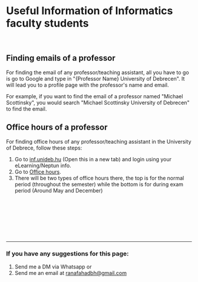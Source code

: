 # Useful Information of Informatics faculty students

<br>

## Finding emails of a professor
For finding the email of any professor/teaching assistant, all you have to go is go to Google and type in "{Professor Name} University of Debrecen".
It will lead you to a profile page with the professor's name and email.

For example, if you want to find the email of a professor named "Michael Scottinsky", you would search "Michael Scottinsky University of Debrecen" to find the email.

## Office hours of a professor
For finding office hours of any professor/teaching assistant in the University of Debrece, follow these steps:
1. Go to [inf.unideb.hu](https://inf.unideb.hu) (Open this in a new tab) and login using your eLearning/Neptun info.
2. Go to [Office hours](https://inf.unideb.hu/oktatoi-fogadoorak).
3. There will be two types of office hours there, the top is for the normal period (throughout the semester) while the bottom is for during exam period (Around May and December)
<br>
<br>
<br>
<br>
<br>
<br>




---
### If you have any suggestions for this page:
1. Send me a DM via Whatsapp or
2. Send me an email at ranafahadbh@gmail.com
